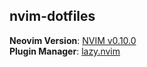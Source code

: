 ## nvim-dotfiles

__Neovim Version__: [NVIM v0.10.0](https://github.com/neovim/neovim/blob/master/INSTALL.md)\
__Plugin Manager__: [lazy.nvim](https://github.com/folke/lazy.nvim)
